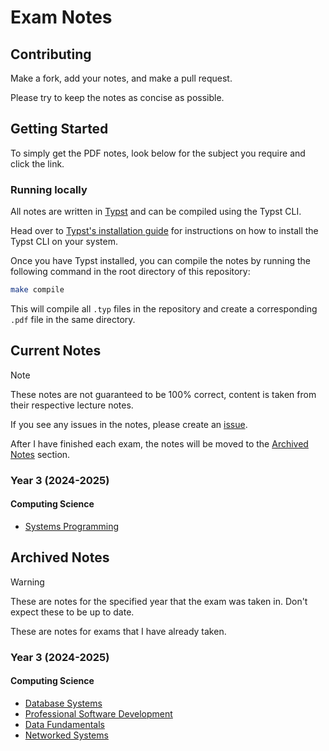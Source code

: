 # Exam Notes

## Contributing

Make a fork, add your notes, and make a pull request.

Please try to keep the notes as concise as possible.

## Getting Started

To simply get the PDF notes, look below for the subject you require and click the link.

### Running locally

All notes are written in [Typst](https://github.com/typst/typst) and can be compiled using the Typst CLI.

Head over to [Typst's installation guide](https://github.com/typst/typst/?tab=readme-ov-file#installation) for instructions on how to install the Typst CLI on your system.

Once you have Typst installed, you can compile the notes by running the following command in the root directory of this repository:

```bash
make compile
```

This will compile all `.typ` files in the repository and create a corresponding `.pdf` file in the same directory.

## Current Notes

> [!NOTE]
> These notes are not guaranteed to be 100% correct, content is taken from their respective lecture notes.

If you see any issues in the notes, please create an [issue](https://github.com/MatthewMckee4/exam_notes/issues).

After I have finished each exam, the notes will be moved to the [Archived Notes](#archived-notes) section.

### Year 3 (2024-2025)

#### Computing Science

- [Systems Programming](https://github.com/MatthewMckee4/exam_notes/releases/latest/download/systems_programming_notes.pdf)

## Archived Notes

> [!WARNING]
> These are notes for the specified year that the exam was taken in. Don't expect these to be up to date.

These are notes for exams that I have already taken.

### Year 3 (2024-2025)

#### Computing Science

- [Database Systems](https://github.com/MatthewMckee4/exam_notes/releases/download/pdf-8931f5516ea6f3231ed1fcf61385c034fc290d26/database_systems_notes.pdf)
- [Professional Software Development](https://github.com/MatthewMckee4/exam_notes/releases/download/pdf-db74c6392790609303666ee115e7f7a65ccbb105/professional_software_development_notes.pdf)
- [Data Fundamentals](https://github.com/MatthewMckee4/exam_notes/releases/download/pdf-11a1abf7a9c70236a548afb2eb6860a96a973661/data_fundamentals-notes.pdf)
- [Networked Systems](https://github.com/MatthewMckee4/exam_notes/releases/download/pdf-11a1abf7a9c70236a548afb2eb6860a96a973661/networked_systems-notes.pdf)
